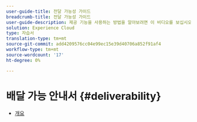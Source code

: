 ```yaml
---
user-guide-title: 전달 가능성 가이드
breadcrumb-title: 전달 가능성 가이드
user-guide-description: 제공 기능을 사용하는 방법을 알아보려면 이 비디오를 보십시오.
solution: Experience Cloud
type: 자습서
translation-type: tm+mt
source-git-commit: add4209576cc04e99ec15e39d40706a852f91af4
workflow-type: tm+mt
source-wordcount: '17'
ht-degree: 0%

---
```



# 배달 가능 안내서 {#deliverability}

+ [개요](overview.md)
